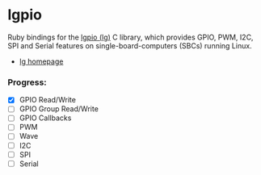 # lgpio

Ruby bindings for the [lgpio (lg)](https://github.com/joan2937/lg) C library, which provides GPIO, PWM, I2C, SPI and Serial features on single-board-computers (SBCs) running Linux.

- [lg homepage](https://abyz.me.uk/lg/index.html)

### Progress:

- [x] GPIO Read/Write
- [ ] GPIO Group Read/Write
- [ ] GPIO Callbacks
- [ ] PWM
- [ ] Wave
- [ ] I2C
- [ ] SPI
- [ ] Serial
